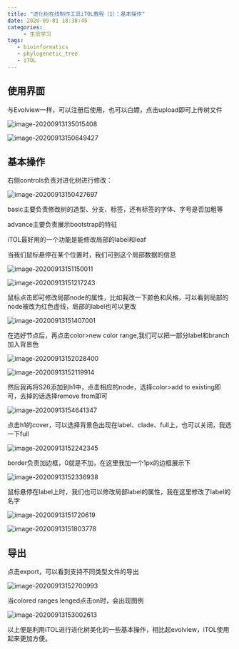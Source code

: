 ```yaml
---
title: "进化树在线制作工具iTOL教程（1）：基本操作"
date: 2020-09-01 18:38:45
categories:
     - 生信学习
tags:
   - bioinformatics
   - phylogenetic_tree
   - iTOL
---
```


## 使用界面

与Evolview一样，可以注册后使用，也可以白嫖，点击upload即可上传树文件

![image-20200913135015408](\img\posts\2020.9.1\image-20200913135015408.png)

![image-20200913150649427](/img/posts/2020.9.1/image-20200913150649427.png)



## 基本操作

右侧controls负责对进化树进行修改：

![image-20200913150427697](/img/posts/2020.9.1/image-20200913150427697.png)

basic主要负责修改树的造型、分支、标签，还有标签的字体、字号是否加粗等

advance主要负责展示bootstrap的特征

iTOL最好用的一个功能是能修改局部的label和leaf

当我们鼠标悬停在某个位置时，我们可到这个局部数据的信息

![image-20200913151150011](/img/posts/2020.9.1/image-20200913151150011.png)

![image-20200913151217243](/img/posts/2020.9.1/image-20200913151217243.png)

鼠标点击即可修改局部node的属性，比如我改一下颜色和风格，可以看到局部的node被改为红色虚线，局部的label也可以更改

![image-20200913151407001](/img/posts/2020.9.1/image-20200913151407001.png)

在选好节点后，再点击color>new color range,我们可以把一部分label和branch加入背景色

![image-20200913152028400](/img/posts/2020.9.1/image-20200913152028400.png)

![image-20200913152119914](/img/posts/2020.9.1/image-20200913152119914.png)

然后我再将S26添加到h1中，点击相应的node，选择color>add to existing即可，去掉的话选择remove from即可

![image-20200913154641347](/img/posts/2020.9.1/image-20200913154641347.png)

点击h1的cover，可以选择背景色出现在label、clade、full上，也可以关闭，我选一下full

![image-20200913152242345](/img/posts/2020.9.1/image-20200913152242345.png)

border负责加边框，0就是不加，在这里我加一个1px的边框展示下

![image-20200913152336938](/img/posts/2020.9.1/image-20200913152336938.png)



鼠标悬停在label上时，我们也可以修改局部label的属性，我在这里修改了label的名字

![image-20200913151720619](/img/posts/2020.9.1/image-20200913151720619.png)

![image-20200913151803778](/img/posts/2020.9.1/image-20200913151803778.png)

## 导出

点击export，可以看到支持不同类型文件的导出

![image-20200913152700993](/img/posts/2020.9.1/image-20200913152700993.png)



当colored ranges lenged点击on时，会出现图例

![image-20200913153002613](/img/posts/2020.9.1/image-20200913153002613.png)

以上便是利用iTOL进行进化树美化的一些基本操作，相比起evolview，iTOL使用起来更加方便。
